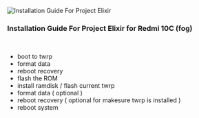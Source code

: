 ![Installation Guide For Project Elixir](https://i.imgur.com/3UmK6nS.png "Installation")

### Installation Guide For Project Elixir for Redmi 10C (fog)
​
- boot to twrp
- format data
- reboot recovery
- flash the ROM
- install ramdisk / flash current twrp
- format data ( optional )
- reboot recovery ( optional for makesure twrp is installed )
- reboot system
